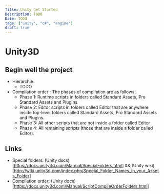 ```yaml
---
Title: Unity Get Started
Description: TODO
Date: TODO
tags: ["unity", "c#", "engine"]
draft: true
---
```


# Unity3D 

## Begin well the project
  * Hierarchie:
    * TODO
  * Compilation order : The phases of compilation are as follows:
    * Phase 1: Runtime scripts in folders called Standard Assets, Pro Standard Assets and Plugins.
    * Phase 2: Editor scripts in folders called Editor that are anywhere inside top-level folders called Standard Assets, Pro Standard Assets and Plugins.
    * Phase 3: All other scripts that are not inside a folder called Editor
    * Phase 4: All remaining scripts (those that are inside a folder called Editor).

## Links
* Special folders: (Unity docs)[https://docs.unity3d.com/Manual/SpecialFolders.html] && (Unity wiki)[http://wiki.unity3d.com/index.php/Special_Folder_Names_in_your_Assets_Folder]
* Compilation order: (Unity docs)[https://docs.unity3d.com/Manual/ScriptCompileOrderFolders.html]

